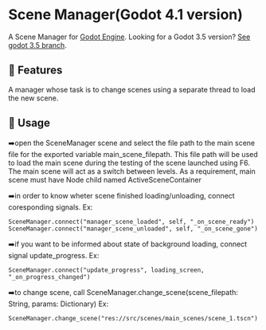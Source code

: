 # Scene Manager(Godot 4.1 version)

A Scene Manager for [Godot Engine](https://godotengine.org/).
Looking for a Godot 3.5 version? [See godot 3.5 branch](https://github.com/MarekZdun/godot-scene-manager/tree/3.5).

## 📄 Features
A manager whose task is to change scenes using a separate thread to load the new scene.

## 📄 Usage
➡️open the SceneManager scene and select the file path to the main scene file for 
	the exported variable main_scene_filepath. This file path will be used to load the main scene 
	during the testing of the scene launched using F6. The main scene will act 
	as a switch between levels. As a requirement, main scene must have Node child named ActiveSceneContainer

➡️in order to know wheter scene finished loading/unloading, connect coresponding signals. Ex:
	
	SceneManager.connect("manager_scene_loaded", self, "_on_scene_ready")
	SceneManager.connect("manager_scene_unloaded", self, "_on_scene_gone")
	
➡️if you want to be informed about state of background loading, connect signal update_progress. Ex:
	
	SceneManager.connect("update_progress", loading_screen, "_on_progress_changed")
	
➡️to change scene, call SceneManager.change_scene(scene_filepath: String, params: Dictionary) Ex:
	
	SceneManager.change_scene("res://src/scenes/main_scenes/scene_1.tscn")
